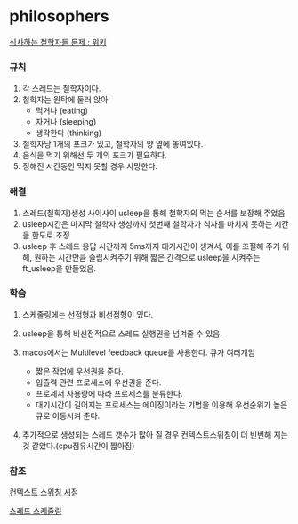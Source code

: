 # philosophers
[식사하는 철학자들 문제 : 위키](https://ko.wikipedia.org/wiki/%EC%8B%9D%EC%82%AC%ED%95%98%EB%8A%94_%EC%B2%A0%ED%95%99%EC%9E%90%EB%93%A4_%EB%AC%B8%EC%A0%9C)

### 규칙
 1. 각 스레드는 철학자이다.
 2. 철학자는 원탁에 둘러 앉아
      * 먹거나 (eating)
      * 자거나 (sleeping)
      * 생각한다 (thinking)
 3. 철학자당 1개의 포크가 있고, 철학자의 양 옆에 놓여있다.
 4. 음식을 먹기 위해선 두 개의 포크가 필요하다.
 5. 정해진 시간동안 먹지 못할 경우 사망한다.
 
 ### 해결
  1. 스레드(철학자)생성 사이사이 usleep을 통해 철학자의 먹는 순서를 보장해 주었음
  2. usleep시간은 마지막 철학자 생성까지 첫번째 철학자가 식사를 마치지 못하는 시간을 한도로 조정
  3. usleep 후 스레드 응답 시간까지 5ms까지 대기시간이 생겨서, 이를 조절해 주기 위해,
     원하는 시간만큼 슬립시켜주기 위해 짧은 간격으로 usleep을 시켜주는 ft_usleep을 만들었음.

### 학습
 1. 스케줄링에는 선점형과 비선점형이 있다.
 2. usleep을 통해 비선점적으로 스레드 실행권을 넘겨줄 수 있음.
 3. macos에서는 Multilevel feedback queue를 사용한다. 큐가 여러개임
     * 짧은 작업에 우선권을 준다.
     * 입출력 관련 프로세스에 우선권을 준다.
     * 프로세서 사용량에 따라 프로세스를 분류한다.
     * 대기시간이 길어지는 프로세스는 에이징이라는 기법을 이용해 우선순위가 높은 큐로 이동시켜 준다.
 
 4. 추가적으로 생성되는 스레드 갯수가 많아 질 경우 컨텍스트스위칭이 더 빈번해 지는것 같았다.(cpu점유시간이 짧아짐)

### 참조
 [컨텍스트 스위칭 시점](https://kyuri107.tistory.com/entry/%EC%8A%A4%EB%A0%88%EB%93%9C-%EC%BB%A8%ED%85%8D%EC%8A%A4%ED%8A%B8-%EC%8A%A4%EC%9C%84%EC%B9%98-%EC%8B%9C%EC%A0%90-%EC%95%8C-%EC%88%98-%EC%9E%88%EB%8A%94-%EB%B0%A9%EB%B2%95)
 
 [스레드 스케줄링](https://woo-dev.tistory.com/148)
